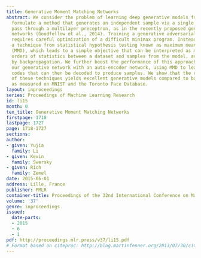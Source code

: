 ```yaml
---
title: Generative Moment Matching Networks
abstract: We consider the problem of learning deep generative models from data. We
  formulate a method that generates an independent sample via a single feedforward
  pass through a multilayer preceptron, as in the recently proposed generative adversarial
  networks (Goodfellow et al., 2014). Training a generative adversarial network, however,
  requires careful optimization of a difficult minimax program. Instead, we utilize
  a technique from statistical hypothesis testing known as maximum mean discrepancy
  (MMD), which leads to a simple objective that can be interpreted as matching all
  orders of statistics between a dataset and samples from the model, and can be trained
  by backpropagation. We further boost the performance of this approach by combining
  our generative network with an auto-encoder network, using MMD to learn to generate
  codes that can then be decoded to produce samples. We show that the combination
  of these techniques yields excellent generative models compared to baseline approaches
  as measured on MNIST and the Toronto Face Database.
layout: inproceedings
series: Proceedings of Machine Learning Research
id: li15
month: 0
tex_title: Generative Moment Matching Networks
firstpage: 1718
lastpage: 1727
page: 1718-1727
sections: 
author:
- given: Yujia
  family: Li
- given: Kevin
  family: Swersky
- given: Rich
  family: Zemel
date: 2015-06-01
address: Lille, France
publisher: PMLR
container-title: Proceedings of the 32nd International Conference on Machine Learning
volume: '37'
genre: inproceedings
issued:
  date-parts:
  - 2015
  - 6
  - 1
pdf: http://proceedings.mlr.press/v37/li15.pdf
# Format based on citeproc: http://blog.martinfenner.org/2013/07/30/citeproc-yaml-for-bibliographies/
---
```

